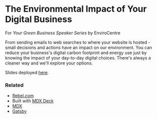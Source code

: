 # The Environmental Impact of Your Digital Business

For _Your Green Business Speaker Series_ by EnviroCentre

From sending emails to web searches to where your website is hosted - small decisions and actions have an impact on our environment. You can reduce your business's digital carbon footprint and energy use just by knowing the impact of your day-to-day digital choices. There's always a cleaner way and we'll explore your options.

Slides deployed [here](http://algonquin-professional-practice.s3-website.ca-central-1.amazonaws.com/).

### Related

- [Rebel.com](https://www.rebel.com)
- Built with [MDX Deck](https://github.com/jxnblk/mdx-deck)
- [MDX](https://mdxjs.com/)
- [Gatsby](https://gatsbyjs.org)
